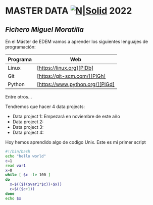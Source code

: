 # MASTER DATA  [![N|Solid](https://edem.eu/wp-content/plugins/edem-shortcodes/public/img/logo-Edem.png)](/https://edem.eu/en/)   2022

## _Fichero Miguel Moratilla_

En el Máster de EDEM vamos a aprender los siguientes lenguajes de programación:

| Programa | Web |
| ------ | ------ |
| Linux | [https://linux.org][PlDb] |
| Git | [https://git-scm.com/][PlGh] |
| Python | [https://www.python.org/][PlGd] |


Entre otros...

Tendremos que hacer 4 data projects:

- Data project 1: Empezará en noviembre de este año
- Data project 2:
- Data project 3:
- Data project 4:

Hoy hemos aprendido algo de codigo Unix. Este es mi primer script

```sh
#!/bin/bash
echo "hello world"
c=1
read var1
x=0
while [ $c -le 100 ]
do
  x=$(($(($var1*$c))+$x))
  c=$(($c+1))
done
echo $x
```

